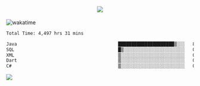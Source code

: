 <h1 align="center">
  <img src="https://readme-typing-svg.herokuapp.com/?font=Righteous&size=35&center=true&vCenter=true&width=500&height=70&duration=4000&lines=Hi!+%F0%9F%91%8B+I%27m+Ali%20Osman!;" />
</h1>


![wakatime](https://wakatime.com/share/@aliosmanoktar/3a8ffe71-6da4-4964-913b-2f09afbe53bf.svg?cache=none)
<!--START_SECTION:waka-->

```txt
Total Time: 4,497 hrs 31 mins

Java                                      █████████████████████▒░░░   85.36 %
SQL                                       █▒░░░░░░░░░░░░░░░░░░░░░░░   05.60 %
XML                                       ▒░░░░░░░░░░░░░░░░░░░░░░░░   01.91 %
Dart                                      ▒░░░░░░░░░░░░░░░░░░░░░░░░   01.54 %
C#                                        ▒░░░░░░░░░░░░░░░░░░░░░░░░   00.82 %
```

<!--END_SECTION:waka-->

<img src="https://profile-counter.glitch.me/aliosmanoktar/count.svg" />

